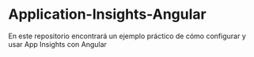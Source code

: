 # Application-Insights-Angular
En este repositorio encontrará un ejemplo práctico de cómo configurar y usar App Insights con Angular
